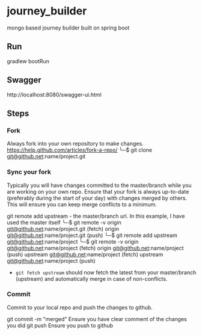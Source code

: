 # journey_builder
mongo based journey builder built on spring boot

## Run
gradlew bootRun

## Swagger
http://localhost:8080/swagger-ui.html

## Steps

### Fork

Always fork into your own repository to make changes. https://help.github.com/articles/fork-a-repo/
╰─$ git clone git@github.net:name/project.git

### Sync your fork

Typically you will have changes committed to the master/branch while you are working on your own repo. Ensure that your fork is always up-to-date (preferably during the start of your day) with changes merged by others. This will ensure you can keep merge conflicts to a minimum.

git remote add upstream - the master/branch url. In this example, I have used the master itself
 ╰─$ git remote -v
origin	git@github.net:name/project.git (fetch)
origin	git@github.net:name/project.git (push)
╰─$ git remote add upstream git@github.net:name/project
╰─$ git remote -v
origin	git@github.net:name/project (fetch)
origin	git@github.net:name/project (push)
upstream	git@github.net:name/project (fetch)
upstream	git@github.net:name/project (push)
* `git fetch upstream` should now fetch the latest from your master/branch (upstream) and automatically merge in case of non-conflicts.

### Commit

Commit to your local repo and push the changes to github.

git commit -m "merged" Ensure you have clear comment of the changes you did
git push Ensure you push to github
